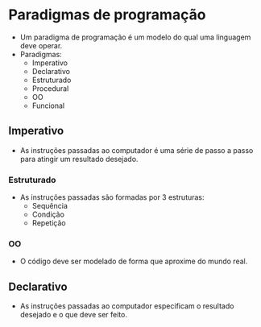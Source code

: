 # Paradigmas de programação

- Um paradigma de programação é um modelo do qual uma linguagem deve operar.
- Paradigmas:
  - Imperativo
  - Declarativo
  - Estruturado
  - Procedural
  - OO
  - Funcional

## Imperativo

- As instruções passadas ao computador é uma série de passo a passo para atingir um resultado desejado.

### Estruturado

- As instruções passadas são formadas por 3 estruturas:
  - Sequência
  - Condição
  - Repetição

### OO

- O código deve ser modelado de forma que aproxime do mundo real.

## Declarativo

- As instruções passadas ao computador especificam o resultado desejado e o que deve ser feito.